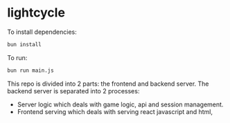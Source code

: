 # lightcycle

To install dependencies:

```bash
bun install
```

To run:

```bash
bun run main.js
```

This repo is divided into 2 parts: the frontend and backend server. The backend server is separated into 2 processes:
- Server logic which deals with game logic, api and session management.
- Frontend serving which deals with serving react javascript and html, 
